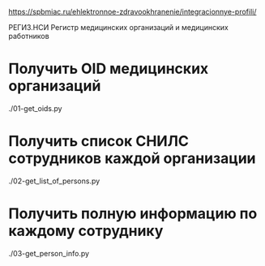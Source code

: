 https://spbmiac.ru/ehlektronnoe-zdravookhranenie/integracionnye-profili/

РЕГИЗ.НСИ Регистр медицинских организаций и медицинских работников

# Получить OID медицинских организаций
./01-get_oids.py

# Получить список СНИЛC сотрудников каждой организации
./02-get_list_of_persons.py

# Получить полную информацию по каждому сотруднику 
./03-get_person_info.py
